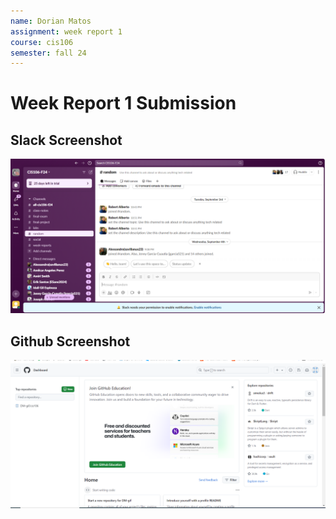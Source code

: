 ```yaml
---
name: Dorian Matos
assignment: week report 1
course: cis106
semester: fall 24
---
```


# Week Report 1 Submission

## Slack Screenshot

![slack](Slack.PNG)

## Github Screenshot

![github](Github.PNG)
